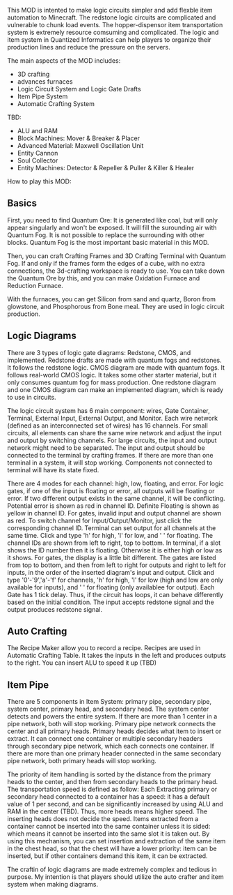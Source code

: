 This MOD is intented to make logic circuits simpler and add flexble item automation to Minecraft. The redstone logic circuits are complicated and vulnerable to chunk load events. The hopper-dispensor item transportation system is extremely resource comsuming and complicated. The logic and item system in Quantized Informatics can help players to organize their production lines and reduce the pressure on the servers.

The main aspects of the MOD includes:
- 3D crafting
- advances furnaces
- Logic Circuit System and Logic Gate Drafts
- Item Pipe System
- Automatic Crafting System

TBD:  
- ALU and RAM
- Block Machines: Mover & Breaker & Placer
- Advanced Material: Maxwell Oscillation Unit
- Entity Cannon
- Soul Collector
- Entity Machines: Detector & Repeller & Puller & Killer & Healer

How to play this MOD:

## Basics

First, you need to find Quantum Ore: It is generated like coal, but will only appear singularly and won't be exposed. It will fill the surounding air with Quantum Fog. It is not possible to replace the surrounding with other blocks. Quantum Fog is the most important basic material in this MOD.

Then, you can craft Crafting Frames and 3D Crafting Terminal with Quantum Fog. If and only if the frames form the edges of a cube, with no extra connections, the 3d-crafting workspace is ready to use. You can take down the Quantum Ore by this, and you can make Oxidation Furnace and Reduction Furnace.

With the furnaces, you can get Silicon from sand and quartz, Boron from glowstone, and Phosphorous from Bone meal. They are used in logic circuit production.  

## Logic Diagrams

There are 3 types of logic gate diagrams: Redstone, CMOS, and implemented. Redstone drafts are made with quantum fogs and redstones. It follows the redstone logic. CMOS diagram are made with quantum fogs. It follows real-world CMOS logic. It takes some other starter material, but it only consumes quantum fog for mass production. One redstone diagram and one CMOS diagram can make an implemented diagram, which is ready to use in circuits.

The logic circuit system has 6 main component: wires, Gate Container, Terminal, External Input, External Output, and Monitor. Each wire network (defined as an interconnected set of wires) has 16 channels. For small circuits, all elements can share the same wire network and adjust the input and output by switching channels. For large circuits, the input and output network might need to be separated. The input and output should be connected to the terminal by crafting frames. If there are more than one terminal in a system, it will stop working. Components not connected to terminal will have its state fixed.

There are 4 modes for each channel: high, low, floating, and error. For logic gates, if one of the input is floating or error, all outputs will be floating or error. If two different output exists in the same channel, it will be conflicting. Potential error is shown as red in channel ID. Definite Floating is shown as yellow in channel ID. For gates, invalid input and output channel are shown as red. To switch channel for Input/Output/Monitor, just click the corresponding channel ID. Terminal can set output for all channels at the same time. Click and type 'h' for high, 'l' for low, and ' ' for floating. The channel IDs are shown from left to right, top to bottom. In terminal, if a slot shows the ID number then it is floating. Otherwise it is either high or low as it shows. For gates, the display is a little bit different. The gates are listed from top to bottom, and then from left to right for outputs and right to left for inputs, in the order of the inserted diagram's input and output. Click and type '0'-'9','a'-'f' for  channels, 'h' for high, 'l' for low (high and low are only available for inputs), and ' ' for floating (only availablee for output). Each Gate has 1 tick delay. Thus, if the circuit has loops, it can behave differently based on the initial condition. The input accepts redstone signal and the output produces redstone signal.

## Auto Crafting

The Recipe Maker allow you to record a recipe. Recipes are used in Automatic Crafting Table. It takes the inputs in the left and produces outputs to the right. You can insert ALU to speed it up (TBD)

## Item Pipe

There are 5 components in Item System: primary pipe, secondary pipe, system center, primary head, and secondary head. The system center detects and powers the entire system. If there are more than 1 center in a pipe network, both will stop working. Primary pipe network connects the center and all primary heads. Primary heads decides what item to insert or extract. It can connect one container or multiple secondary headers through secondary pipe network, which each connects one container. If there are more than one primary header connected in the same secondary pipe network, both primary heads will stop working.

The priority of item handling is sorted by the distance from the primary heads to the center, and then from secondary heads to the primary head. The transportation speed is defined as follow: Each Extracting primary or secondary head connected to a container has a speed: it has a default value of 1 per second, and can be significantly increased by using ALU and RAM in the center (TBD). Thus, more heads means higher speed. The inserting heads does not decide the speed. Items extracted from a container cannot be inserted into the same container unless it is sided: which means it cannot be inserted into the same slot it is taken out. By using this mechanism, you can set insertion and extraction of the same item in the chest head, so that the chest will have a lower priority: item can be inserted, but if other containers demand this item, it can be extracted.

The craftin of logic diagrams are made extremely complex and tedious in purpose. My intention is that players should utilize the auto crafter and item system when making diagrams.
